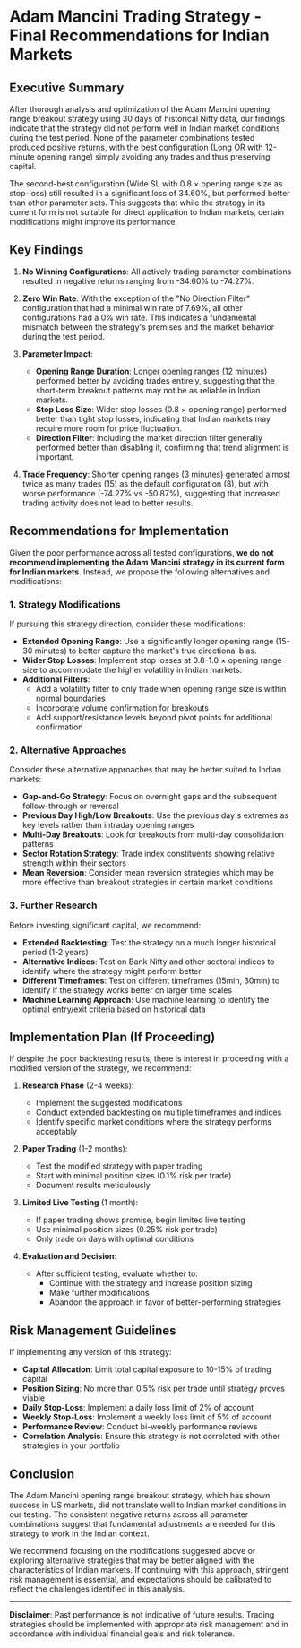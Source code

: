 # Adam Mancini Trading Strategy - Final Recommendations for Indian Markets

## Executive Summary

After thorough analysis and optimization of the Adam Mancini opening range breakout strategy using 30 days of historical Nifty data, our findings indicate that the strategy did not perform well in Indian market conditions during the test period. None of the parameter combinations tested produced positive returns, with the best configuration (Long OR with 12-minute opening range) simply avoiding any trades and thus preserving capital.

The second-best configuration (Wide SL with 0.8 × opening range size as stop-loss) still resulted in a significant loss of 34.60%, but performed better than other parameter sets. This suggests that while the strategy in its current form is not suitable for direct application to Indian markets, certain modifications might improve its performance.

## Key Findings

1. **No Winning Configurations**: All actively trading parameter combinations resulted in negative returns ranging from -34.60% to -74.27%.

2. **Zero Win Rate**: With the exception of the "No Direction Filter" configuration that had a minimal win rate of 7.69%, all other configurations had a 0% win rate. This indicates a fundamental mismatch between the strategy's premises and the market behavior during the test period.

3. **Parameter Impact**:
   - **Opening Range Duration**: Longer opening ranges (12 minutes) performed better by avoiding trades entirely, suggesting that the short-term breakout patterns may not be as reliable in Indian markets.
   - **Stop Loss Size**: Wider stop losses (0.8 × opening range) performed better than tight stop losses, indicating that Indian markets may require more room for price fluctuation.
   - **Direction Filter**: Including the market direction filter generally performed better than disabling it, confirming that trend alignment is important.

4. **Trade Frequency**: Shorter opening ranges (3 minutes) generated almost twice as many trades (15) as the default configuration (8), but with worse performance (-74.27% vs -50.87%), suggesting that increased trading activity does not lead to better results.

## Recommendations for Implementation

Given the poor performance across all tested configurations, **we do not recommend implementing the Adam Mancini strategy in its current form for Indian markets**. Instead, we propose the following alternatives and modifications:

### 1. Strategy Modifications

If pursuing this strategy direction, consider these modifications:

- **Extended Opening Range**: Use a significantly longer opening range (15-30 minutes) to better capture the market's true directional bias.
- **Wider Stop Losses**: Implement stop losses at 0.8-1.0 × opening range size to accommodate the higher volatility in Indian markets.
- **Additional Filters**:
  - Add a volatility filter to only trade when opening range size is within normal boundaries
  - Incorporate volume confirmation for breakouts
  - Add support/resistance levels beyond pivot points for additional confirmation

### 2. Alternative Approaches

Consider these alternative approaches that may be better suited to Indian markets:

- **Gap-and-Go Strategy**: Focus on overnight gaps and the subsequent follow-through or reversal
- **Previous Day High/Low Breakouts**: Use the previous day's extremes as key levels rather than intraday opening ranges
- **Multi-Day Breakouts**: Look for breakouts from multi-day consolidation patterns
- **Sector Rotation Strategy**: Trade index constituents showing relative strength within their sectors
- **Mean Reversion**: Consider mean reversion strategies which may be more effective than breakout strategies in certain market conditions

### 3. Further Research

Before investing significant capital, we recommend:

- **Extended Backtesting**: Test the strategy on a much longer historical period (1-2 years)
- **Alternative Indices**: Test on Bank Nifty and other sectoral indices to identify where the strategy might perform better
- **Different Timeframes**: Test on different timeframes (15min, 30min) to identify if the strategy works better on larger time scales
- **Machine Learning Approach**: Use machine learning to identify the optimal entry/exit criteria based on historical data

## Implementation Plan (If Proceeding)

If despite the poor backtesting results, there is interest in proceeding with a modified version of the strategy, we recommend:

1. **Research Phase** (2-4 weeks):
   - Implement the suggested modifications
   - Conduct extended backtesting on multiple timeframes and indices
   - Identify specific market conditions where the strategy performs acceptably

2. **Paper Trading** (1-2 months):
   - Test the modified strategy with paper trading
   - Start with minimal position sizes (0.1% risk per trade)
   - Document results meticulously

3. **Limited Live Testing** (1 month):
   - If paper trading shows promise, begin limited live testing
   - Use minimal position sizes (0.25% risk per trade)
   - Only trade on days with optimal conditions

4. **Evaluation and Decision**:
   - After sufficient testing, evaluate whether to:
     - Continue with the strategy and increase position sizing
     - Make further modifications
     - Abandon the approach in favor of better-performing strategies

## Risk Management Guidelines

If implementing any version of this strategy:

- **Capital Allocation**: Limit total capital exposure to 10-15% of trading capital
- **Position Sizing**: No more than 0.5% risk per trade until strategy proves viable
- **Daily Stop-Loss**: Implement a daily loss limit of 2% of account
- **Weekly Stop-Loss**: Implement a weekly loss limit of 5% of account
- **Performance Review**: Conduct bi-weekly performance reviews
- **Correlation Analysis**: Ensure this strategy is not correlated with other strategies in your portfolio

## Conclusion

The Adam Mancini opening range breakout strategy, which has shown success in US markets, did not translate well to Indian market conditions in our testing. The consistent negative returns across all parameter combinations suggest that fundamental adjustments are needed for this strategy to work in the Indian context.

We recommend focusing on the modifications suggested above or exploring alternative strategies that may be better aligned with the characteristics of Indian markets. If continuing with this approach, stringent risk management is essential, and expectations should be calibrated to reflect the challenges identified in this analysis.

---

**Disclaimer**: Past performance is not indicative of future results. Trading strategies should be implemented with appropriate risk management and in accordance with individual financial goals and risk tolerance.